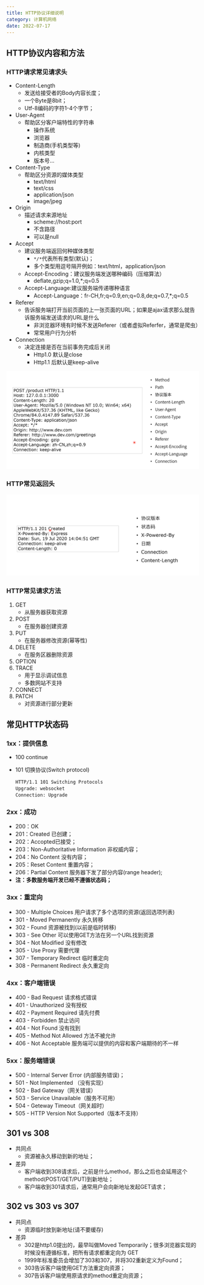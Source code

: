 ```yaml
---
title: HTTP协议详细说明
category: 计算机网络
date: 2022-07-17
---
```


## HTTP协议内容和方法

### HTTP请求常见请求头

- Content-Length
  - 发送给接受者的Body内容长度；
  - 一个Byte是8bit；
  - Utf-8编码的字符1-4个字节；
- User-Agent
  - 帮助区分客户端特性的字符串
    - 操作系统
    - 浏览器
    - 制造商(手机类型等)
    - 内核类型
    - 版本号...
- Content-Type
  - 帮助区分资源的媒体类型
    - text/html
    - text/css
    - application/json
    - image/jpeg
- Origin
  - 描述请求来源地址
    - scheme://host:port
    - 不含路径
    - 可以是null
- Accept
  - 建议服务端返回何种媒体类型
    - `*/*`代表所有类型(默认)；
    - 多个类型用逗号隔开例如：text/html，application/json
  - Accept-Encoding：建议服务端发送哪种编码（压缩算法）
    - deflate,gzip;q=1.0,*;q=0.5
  - Accept-Language:建议服务端传递哪种语言
    - Accept-Language：fr-CH,fr;q=0.9,en;q=0.8,de;q=0.7,*;q=0.5
- Referer
  - 告诉服务端打开当前页面的上一张页面的URL；如果是ajax请求那么就告诉服务端发送请求的URL是什么
    - 非浏览器环境有时候不发送Referer（或者虚拟Referfer，通常是爬虫）
    - 常常用户行为分析
- Connection
  - 决定连接是否在当前事务完成后关闭
    - Http1.0 默认是close
    - Http1.1 后默认是keep-alive

![1658024051654](assets/1658024051654.png)

### HTTP常见返回头

![1658024096660](assets/1658024096660.png)

### HTTP常见请求方法

1. GET
   - 从服务器获取资源
2. POST
   - 在服务器创建资源
3. PUT
   - 在服务器修改资源(幂等性)
4. DELETE
   - 在服务区器删除资源
5. OPTION
6. TRACE
   - 用于显示调试信息
   - 多数网站不支持
7. CONNECT
8. PATCH
   - 对资源进行部分更新

## 常见HTTP状态码

### 1xx：提供信息

- 100 continue

- 101 切换协议(Switch protocol)

  ```html
  HTTP/1.1 101 Switching Protocols
  Upgrade: websocket
  Connection: Upgrade
  ```

### 2xx：成功

- 200：OK
- 201：Created 已创建；
- 202：Accopted已接受；
- 203：Non-Authoritative Information 非权威内容；
- 204：No Content 没有内容；
- 205：Reset Content 重置内容；
- 206：Partial Content 服务器下发了部分内容(range header);
- **注：多数服务端开发已经不遵循状态码；**

### 3xx：重定向

- 300 - Multiple Choices 用户请求了多个选项的资源(返回选项列表)
- 301  - Moved Permanently 永久转移
- 302 - Found 资源被找到(以前是临时转移)
- 303 - See Other 可以使用GET方法在另一个URL找到资源
- 304 - Not Modified 没有修改
- 305 - Use Proxy 需要代理
- 307 - Temporary Redirect 临时重定向
- 308 - Permanent Redirect 永久重定向

### 4xx：客户端错误

- 400 - Bad Request 请求格式错误
- 401 - Unauthorized 没有授权
- 402 - Payment Required 请先付费
- 403 - Forbidden 禁止访问
- 404 - Not Found 没有找到
- 405 - Method Not Allowed 方法不被允许
- 406 - Not Acceptable 服务端可以提供的内容和客户端期待的不一样

### 5xx：服务端错误

- 500 - Internal Server Error (内部服务错误)；
- 501 - Not Implemented （没有实现）
- 502 - Bad Gateway（网关错误）
- 503 - Service Unavailable（服务不可用）
- 504 - Geteway Timeout（网关超时）
- 505 - HTTP Version Not Supported（版本不支持）

## 301 vs 308

- 共同点
  - 资源被永久移动到新的地址；
- 差异
  - 客户端收到308请求后，之前是什么method，那么之后也会延用这个method(POST/GET/PUT)到新地址；
  - 客户端收到301请求后，通常用户会向新地址发起GET请求；

## 302 vs 303 vs 307

- 共同点
  - 资源临时放到新地址(请不要缓存)
- 差异
  - 302是http1.0提出的，最早叫做Moved Temporarily；很多浏览器实现的时候没有遵循标准，把所有请求都重定向为 GET
  - 1999年标准委员会增加了303和307，并将302重新定义为Found；
  - 303告诉客户端使用GET方法重定向资源；
  - 307告诉客户端使用原请求的method重定向资源；



